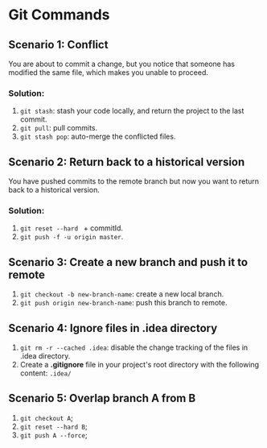 # Git Commands

## Scenario 1: Conflict

You are about to commit a change, but you notice that someone has modified the same file, which makes you unable to proceed.   

### Solution:

1. `git stash`: stash your code locally, and return the project to the last commit.
2. `git pull`: pull commits.
3. `git stash pop`: auto-merge the conflicted files.

## Scenario 2: Return back to a historical version

You have pushed commits to the remote branch but now you want to return back to a historical version.

### Solution:

1. `git reset --hard ` + commitId.
2. `git push -f -u origin master`.

## Scenario 3: Create a new branch and push it to remote

1. `git checkout -b new-branch-name`: create a new local branch.
2. `git push origin new-branch-name`: push this branch to remote.

## Scenario 4: Ignore files in .idea directory

1. `git rm -r --cached .idea`: disable the change tracking of the files in .idea directory.
2. Create a **.gitignore** file in your project's root directory with the following content: `.idea/`

## Scenario 5: Overlap branch A from B

1. `git checkout A`;
2. `git reset --hard B`;
3. `git push A --force`;